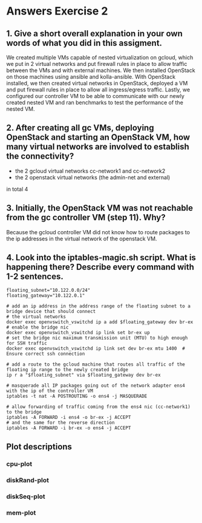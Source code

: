 # Answers Exercise 2

## 1. Give a short overall explanation in your own words of what you did in this assigment.

We created multiple VMs capable of nested virtualization on gcloud, which we put in 2 virtual networks and put firewall rules in place to allow traffic between the VMs and with external machines.
We then installed OpenStack on those machines using ansible and kolla-ansible.
With OpenStack installed, we then created virtual networks in OpenStack, deployed a VM and put firewall rules in place to allow all ingress/egress traffic.
Lastly, we configured our controller VM to be able to communicate with our newly created nested VM and ran benchmarks to test the performance of the nested VM.

## 2. After creating all gc VMs, deploying OpenStack and starting an OpenStack VM, how many virtual networks are involved to establish the connectivity?

- the 2 gcloud virtual networks cc-network1 and cc-network2
- the 2 openstack virtual networks (the admin-net and external)

in total 4

## 3. Initially, the OpenStack VM was not reachable from the gc controller VM (step 11). Why?

Because the gcloud controller VM did not know how to route packages to the ip addresses in the virtual network of the openstack VM.

## 4. Look into the iptables-magic.sh script. What is happening there? Describe every command with 1-2 sentences.

```
floating_subnet="10.122.0.0/24"
floating_gateway="10.122.0.1"

# add an ip address in the address range of the floating subnet to a bridge device that should connect
# the virtual networks
docker exec openvswitch_vswitchd ip a add $floating_gateway dev br-ex
# enable the bridge nic
docker exec openvswitch_vswitchd ip link set br-ex up
# set the bridge nic maximum transmission unit (MTU) to high enough for SSH traffic
docker exec openvswitch_vswitchd ip link set dev br-ex mtu 1400  # Ensure correct ssh connection

# add a route to the gcloud machine that routes all traffic of the floating ip range to the newly created bridge
ip r a "$floating_subnet" via $floating_gateway dev br-ex

# masquerade all IP packages going out of the network adapter ens4 with the ip of the controller VM
iptables -t nat -A POSTROUTING -o ens4 -j MASQUERADE

# allow forwarding of traffic coming from the ens4 nic (cc-network1) to the bridge
iptables -A FORWARD -i ens4 -o br-ex -j ACCEPT
# and the same for the reverse direction
iptables -A FORWARD -i br-ex -o ens4 -j ACCEPT
```

## Plot descriptions

### cpu-plot

### diskRand-plot

### diskSeq-plot

### mem-plot
